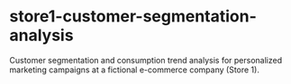 # store1-customer-segmentation-analysis
Customer segmentation and consumption trend analysis for personalized marketing campaigns at a fictional e-commerce company (Store 1).
